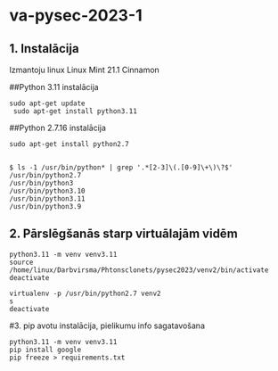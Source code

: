 # va-pysec-2023-1

## 1. Instalācija

Izmantoju linux Linux Mint 21.1 Cinnamon

##Python 3.11 instalācija 

```shell
sudo apt-get update
 sudo apt-get install python3.11
```
##Python 2.7.16 instalācija 

```shell
sudo apt-get install python2.7


$ ls -1 /usr/bin/python* | grep '.*[2-3]\(.[0-9]\+\)\?$'
/usr/bin/python2.7
/usr/bin/python3
/usr/bin/python3.10
/usr/bin/python3.11
/usr/bin/python3.9

```

## 2. Pārslēgšanās starp virtuālajām vidēm

```shell
python3.11 -m venv venv3.11
source /home/linux/Darbvirsma/Phtonsclonets/pysec2023/venv2/bin/activate
deactivate

virtualenv -p /usr/bin/python2.7 venv2
s
deactivate
```
#3. pip avotu instalācija, pielikumu info sagatavošana 
```shell
python3.11 -m venv venv3.11
pip install google
pip freeze > requirements.txt
```
